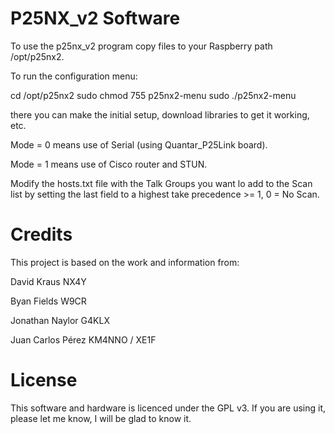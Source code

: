# P25NX_v2 Software

To use the p25nx_v2 program copy files to your Raspberry path /opt/p25nx2.

To run the configuration menu:

cd /opt/p25nx2
sudo chmod 755 p25nx2-menu
sudo ./p25nx2-menu

there you can make the initial setup, download libraries to get it working, etc.

Mode = 0 means use of Serial (using Quantar_P25Link board).

Mode = 1 means use of Cisco router and STUN.

Modify the hosts.txt file with the Talk Groups you want lo add to the Scan list by setting the last field to a highest take precedence >= 1, 0 = No Scan.

# Credits

This project is based on the work and information from:

David Kraus NX4Y

Byan Fields W9CR

Jonathan Naylor G4KLX

Juan Carlos Pérez KM4NNO / XE1F

# License

This software and hardware is licenced under the GPL v3. If you are using it, please let me know, I will be glad to know it.
